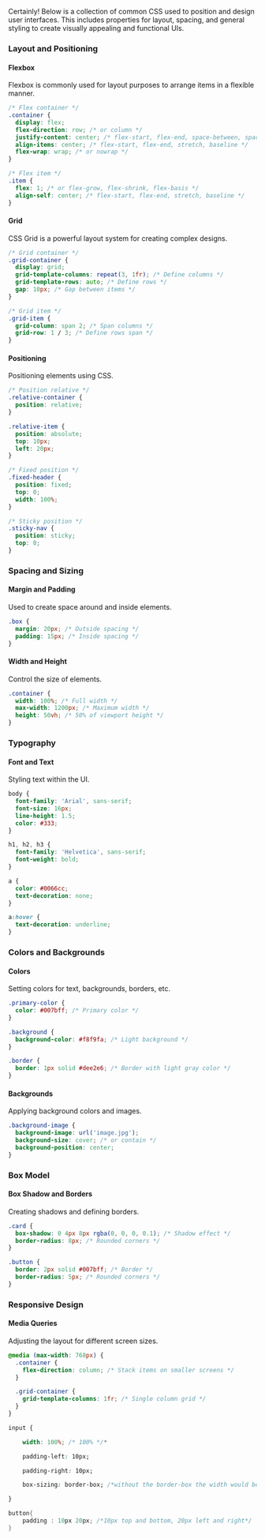 Certainly! Below is a collection of common CSS used to position and design user interfaces. This includes properties for layout, spacing, and general styling to create visually appealing and functional UIs.

### Layout and Positioning

#### Flexbox
Flexbox is commonly used for layout purposes to arrange items in a flexible manner.

```css
/* Flex container */
.container {
  display: flex;
  flex-direction: row; /* or column */
  justify-content: center; /* flex-start, flex-end, space-between, space-around */
  align-items: center; /* flex-start, flex-end, stretch, baseline */
  flex-wrap: wrap; /* or nowrap */
}

/* Flex item */
.item {
  flex: 1; /* or flex-grow, flex-shrink, flex-basis */
  align-self: center; /* flex-start, flex-end, stretch, baseline */
}
```

#### Grid
CSS Grid is a powerful layout system for creating complex designs.

```css
/* Grid container */
.grid-container {
  display: grid;
  grid-template-columns: repeat(3, 1fr); /* Define columns */
  grid-template-rows: auto; /* Define rows */
  gap: 10px; /* Gap between items */
}

/* Grid item */
.grid-item {
  grid-column: span 2; /* Span columns */
  grid-row: 1 / 3; /* Define rows span */
}
```

#### Positioning
Positioning elements using CSS.

```css
/* Position relative */
.relative-container {
  position: relative;
}

.relative-item {
  position: absolute;
  top: 10px;
  left: 20px;
}

/* Fixed position */
.fixed-header {
  position: fixed;
  top: 0;
  width: 100%;
}

/* Sticky position */
.sticky-nav {
  position: sticky;
  top: 0;
}
```

### Spacing and Sizing

#### Margin and Padding
Used to create space around and inside elements.

```css
.box {
  margin: 20px; /* Outside spacing */
  padding: 15px; /* Inside spacing */
}
```

#### Width and Height
Control the size of elements.

```css
.container {
  width: 100%; /* Full width */
  max-width: 1200px; /* Maximum width */
  height: 50vh; /* 50% of viewport height */
}
```

### Typography

#### Font and Text
Styling text within the UI.

```css
body {
  font-family: 'Arial', sans-serif;
  font-size: 16px;
  line-height: 1.5;
  color: #333;
}

h1, h2, h3 {
  font-family: 'Helvetica', sans-serif;
  font-weight: bold;
}

a {
  color: #0066cc;
  text-decoration: none;
}

a:hover {
  text-decoration: underline;
}
```

### Colors and Backgrounds

#### Colors
Setting colors for text, backgrounds, borders, etc.

```css
.primary-color {
  color: #007bff; /* Primary color */
}

.background {
  background-color: #f8f9fa; /* Light background */
}

.border {
  border: 1px solid #dee2e6; /* Border with light gray color */
}
```

#### Backgrounds
Applying background colors and images.

```css
.background-image {
  background-image: url('image.jpg');
  background-size: cover; /* or contain */
  background-position: center;
}
```

### Box Model

#### Box Shadow and Borders
Creating shadows and defining borders.

```css
.card {
  box-shadow: 0 4px 8px rgba(0, 0, 0, 0.1); /* Shadow effect */
  border-radius: 8px; /* Rounded corners */
}

.button {
  border: 2px solid #007bff; /* Border */
  border-radius: 5px; /* Rounded corners */
}
```

### Responsive Design

#### Media Queries
Adjusting the layout for different screen sizes.

```css
@media (max-width: 768px) {
  .container {
    flex-direction: column; /* Stack items on smaller screens */
  }

  .grid-container {
    grid-template-columns: 1fr; /* Single column grid */
  }
}
```

```css
input {

    width: 100%; /* 100% */*

    padding-left: 10px;

    padding-right: 10px;

    box-sizing: border-box; /*without the border-box the width would be 100% +10px +10px from padding*/

}
```

```cs
button{
	padding : 10px 20px; /*10px top and bottom, 20px left and right*/
}
```